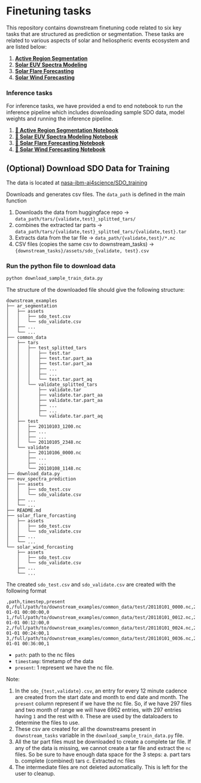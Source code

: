 # Finetuning tasks

This repository contains downstream finetuning code related to six key tasks that are structured as prediction or segmentation. These tasks are related to various aspects of solar and heliospheric events ecosystem and are listed below:
1. **[Active Region Segmentation](ar_segmentation/)**
2. **[Solar EUV Spectra Modeling](euv_spectra_prediction/)**
3. **[Solar Flare Forecasting](solar_flare_forcasting/)**
4. **[Solar Wind Forecasting](solar_wind_forcasting/)**

### Inference tasks

For inference tasks, we have provided a end to end notebook to run the inference pipeline which includes downloading sample SDO data, model weights and running the inference pipeline.

1. **[📒 Active Region Segmentation Notebook](ar_segmentation/ar_segmentation_tutorial.ipynb)**
2. **[📒 Solar EUV Spectra Modeling Notebook](euv_spectra_prediction/euv_spectra_tutorial.ipynb)**
3. **[📒 Solar Flare Forecasting Notebook](solar_flare_forcasting/solar_flare_tutorial.ipynb)**
4. **[📒 Solar Wind Forecasting Notebook](solar_wind_forcasting/solar_wind_tutorial.ipynb)**


## (Optional) Download SDO Data for Training

The data is located at [nasa-ibm-ai4science/SDO_training](https://huggingface.co/datasets/nasa-ibm-ai4science/SDO_training)

Downloads and generates csv files. The `data_path` is defined in the main function

1. Downloads the data from huggingface repo -> `data_path/tars/{validate,test}_splitted_tars/`
2. combines the extracted tar parts -> `data_path/tars/{validate,test}_splitted_tars/{validate,test}.tar`
3. Extracts data from the tar file -> `data_path/{validate,test}/*.nc`
4. CSV files (copies the same csv to downstream_tasks) -> `{downstream_tasks}/assets/sdo_{validate, test}.csv`


### Run the python file to download data

```bash
python download_sample_train_data.py
```

The structure of the downloaded file should give the following structure:

```
downstream_examples
├── ar_segmentation
│   ├── assets
│   │   ├── sdo_test.csv
│   │   └── sdo_validate.csv
│   ├── ...
│   └── ...
├── common_data
│   ├── tars
│   │   ├── test_splitted_tars
│   │   │   ├── test.tar
│   │   │   ├── test.tar.part_aa
│   │   │   ├── test.tar.part_aa
│   │   │   ├── ...
│   │   │   ├── ...
│   │   │   └── test.tar.part_aq
│   │   └── validate_splitted_tars
│   │       ├── validate.tar
│   │       ├── validate.tar.part_aa
│   │       ├── validate.tar.part_aa
│   │       ├── ...
│   │       ├── ...
│   │       └── validate.tar.part_aq
│   ├── test
│   │   ├── 20110103_1200.nc
│   │   ├── ...
│   │   ├── ...
│   │   └── 20110105_2348.nc
│   └── validate
│       ├── 20110106_0000.nc
│       ├── ...
│       ├── ...
│       └── 20110108_1148.nc
├── download_data.py
├── euv_spectra_prediction
│   ├── assets
│   │   ├── sdo_test.csv
│   │   └── sdo_validate.csv
│   ├── ...
│   └── ...
├── README.md
├── solar_flare_forcasting
│   ├── assets
│   │   ├── sdo_test.csv
│   │   └── sdo_validate.csv
│   ├── ...
│   └── ...
└── solar_wind_forcasting
    ├── assets
    │   ├── sdo_test.csv
    │   └── sdo_validate.csv
    ├── ...
    └── ...
```

The created `sdo_test.csv` and `sdo_validate.csv` are created with the following format

```
,path,timestep,present
0,/full/path/to/downstream_examples/common_data/test/20110101_0000.nc,2011-01-01 00:00:00,0
1,/full/path/to/downstream_examples/common_data/test/20110101_0012.nc,2011-01-01 00:12:00,0
2,/full/path/to/downstream_examples/common_data/test/20110101_0024.nc,2011-01-01 00:24:00,1
3,/full/path/to/downstream_examples/common_data/test/20110101_0036.nc,2011-01-01 00:36:00,1
```

- `path`: path to the nc files
- `timestamp`: timetamp of the data
- `present`: 1 represent we have the nc file.


Note: 
1. In the `sdo_{test,validate}.csv`, an entry for every 12 minute cadence are created from the start date and month to end date and month. The `present` column represent if we have the nc file. So, if we have 297 files and two month of range we will have 6962 entries, with 297 entries having `1` and the rest with `0`. These are used by the dataloaders to determine the files to use.
2. These csv are created for all the downstreams present in `downstream_tasks` variable in the `download_sample_train_data.py` file.
3. All the tar part files must be downloaded to create a complete tar file. If any of the data is missing, we cannot create a tar file and extract the `nc` files. So be sure to have enough data space for the 3 steps:
    a. part tars
    b. complete (combined) tars
    c. Extracted nc files
4. The intermediate files are not deleted automatically. This is left for the user to cleanup.
